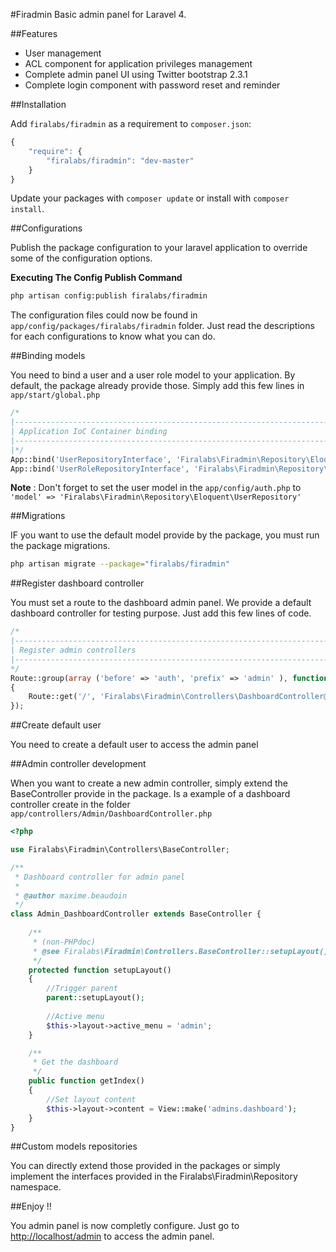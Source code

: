#Firadmin
Basic admin panel for Laravel 4.

##Features
* User management
* ACL component for application privileges management
* Complete admin panel UI using Twitter bootstrap 2.3.1
* Complete login component with password reset and reminder

##Installation

Add `firalabs/firadmin` as a requirement to `composer.json`:

```javascript
{
    "require": {
        "firalabs/firadmin": "dev-master"
    }
}
```

Update your packages with `composer update` or install with `composer install`.

##Configurations

Publish the package configuration to your laravel application to override some of the configuration options.

**Executing The Config Publish Command**

```bash
php artisan config:publish firalabs/firadmin
```

The configuration files could now be found in `app/config/packages/firalabs/firadmin` folder. Just read the descriptions for each configurations to know what you can do.

##Binding models

You need to bind a user and a user role model to your application. By default, the package already provide those. Simply add this few lines in `app/start/global.php`

```php
/*
|--------------------------------------------------------------------------
| Application IoC Container binding
|--------------------------------------------------------------------------
|*/
App::bind('UserRepositoryInterface', 'Firalabs\Firadmin\Repository\Eloquent\UserRepository'); //User model
App::bind('UserRoleRepositoryInterface', 'Firalabs\Firadmin\Repository\Eloquent\UserRoleRepository'); //User role model
```

**Note** : Don't forget to set the user model in the `app/config/auth.php` to `'model' => 'Firalabs\Firadmin\Repository\Eloquent\UserRepository'`

##Migrations

IF you want to use the default model provide by the package, you must run the package migrations.

```bash
php artisan migrate --package="firalabs/firadmin"
```

##Register dashboard controller

You must set a route to the dashboard admin panel. We provide a default dashboard controller for testing purpose. Just add this few lines of code.

```php
/*
|--------------------------------------------------------------------------
| Register admin controllers
|--------------------------------------------------------------------------
*/
Route::group(array ('before' => 'auth', 'prefix' => 'admin' ), function ()
{	
	Route::get('/', 'Firalabs\Firadmin\Controllers\DashboardController@getIndex');
});
```

##Create default user

You need to create a default user to access the admin panel

##Admin controller development

When you want to create a new admin controller, simply extend the BaseController provide in the package. Is a example of a dashboard controller create in the folder `app/controllers/Admin/DashboardController.php` 

```php
<?php

use Firalabs\Firadmin\Controllers\BaseController;

/**
 * Dashboard controller for admin panel
 * 
 * @author maxime.beaudoin
 */
class Admin_DashboardController extends BaseController {
    
    /**
     * (non-PHPdoc)
     * @see Firalabs\Firadmin\Controllers.BaseController::setupLayout()
     */
    protected function setupLayout()
    {
    	//Trigger parent
    	parent::setupLayout();
		
		//Active menu
		$this->layout->active_menu = 'admin';
    }

	/**
	 * Get the dashboard
	 */
	public function getIndex()
	{
		//Set layout content
		$this->layout->content = View::make('admins.dashboard');
	}
}
```

##Custom models repositories

You can directly extend those provided in the packages or simply implement the interfaces provided in the Firalabs\Firadmin\Repository namespace.

##Enjoy !!

You admin panel is now completly configure. Just go to [http://localhost/admin](http://localhost/admin) to access the admin panel.